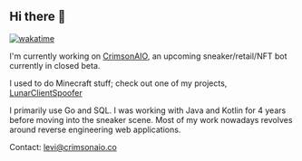 ## Hi there 👋
[![wakatime](https://wakatime.com/badge/user/9a9d9bfd-df42-45cc-a427-77a6f9a76f70.svg)](https://wakatime.com/@9a9d9bfd-df42-45cc-a427-77a6f9a76f70)

I'm currently working on [CrimsonAIO](https://github.com/CrimsonAIO), an upcoming sneaker/retail/NFT bot currently in closed beta.

I used to do Minecraft stuff; check out one of my projects, [LunarClientSpoofer](https://github.com/LeviDevs/LunarClientSpoofer)

I primarily use Go and SQL. I was working with Java and Kotlin for 4 years before moving into the sneaker scene.
Most of my work nowadays revolves around reverse engineering web applications.

Contact: levi@crimsonaio.co
